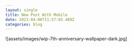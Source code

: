 ```yaml
---
layout: single
title: New Post With Mobile
date: 2023-04-06T11:57:03.489Z
categories: blog
---
```

!\[assets/images/wip-7th-anniversary-wallpaper-dark.jpg﻿]